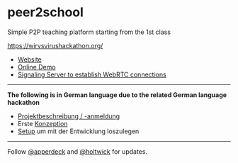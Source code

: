 # peer2school

Simple P2P teaching platform starting from the 1st class

<https://wirvsvirushackathon.org/>

- [Website](https://peer.school)
- [Online Demo](https://peer.school)
- [Signaling Server to establish WebRTC connections](https://github.com/holtwick/peer2school-server)

---

**The following is in German language due to the related German language hackathon**

- [Projektbeschreibung / -anmeldung](docs-de/projektbeschreibung.md)
- Erste [Konzeption](docs-de/konzept.md)
- [Setup](docs-de/setup.md) um mit der Entwicklung loszulegen

---

Follow [@apperdeck](https://twitter.com/apperdeck) and [@holtwick](https://twitter.com/holtwick) for updates.


